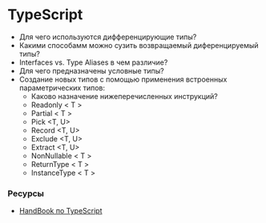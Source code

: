 # TypeScript

* Для чего используются дифференцирующие типы?
* Какими способамм можно сузить возвращаемый диференцируемый типы? 
* Interfaces vs. Type Aliases в чем различие?
* Для чего предназначены условные типы?
* Создание новых типов с помощью применения встроенных параметрических типов: 
  * Каково назначение нижеперечисленных инструкций?
  * Readonly < T >
  * Partial < T >
  * Pick <T, U>
  * Record <T, U>
  * Exclude <T, U>
  * Extract <T, U>
  * NonNullable < T >
  * ReturnType < T >
  * InstanceType < T >

### Ресурсы
* [HandBook по TypeScript](https://www.typescriptlang.org/docs/handbook/advanced-types.html)